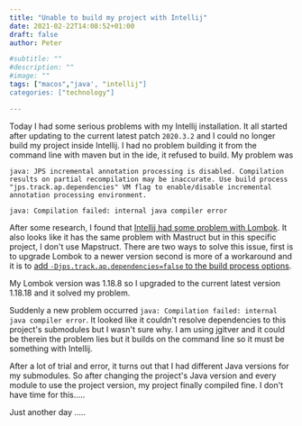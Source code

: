 ```yaml
---
title: "Unable to build my project with Intellij"
date: 2021-02-22T14:08:52+01:00
draft: false
author: Peter

#subtitle: ""
#description: ""
#image: ""
tags: ["macos","java', "intellij"]
categories: ["technology"]

---
```



Today I had some serious problems with my Intellij installation. It all started after updating to the current latest patch `2020.3.2` and I could no longer build my project inside Intellij. I had no problem building it from the command line with maven but in the ide, it refused to build. 
My problem was 
```
java: JPS incremental annotation processing is disabled. Compilation results on partial recompilation may be inaccurate. Use build process "jps.track.ap.dependencies" VM flag to enable/disable incremental annotation processing environment.

java: Compilation failed: internal java compiler error
```
After some research, I found that [Intellij had some problem with Lombok](https://github.com/rzwitserloot/lombok/issues/2592). It also looks like it has the same problem with Mastruct but in this specific project, I don't use Mapstruct. There are two ways to solve this issue, first is to upgrade Lombok to a newer version second is more of a workaround and it is to [add `-Djps.track.ap.dependencies=false` to the build process options](https://github.com/rzwitserloot/lombok/issues/2592#issuecomment-705449860).

My Lombok version was 1.18.8 so I upgraded to the current latest version 1.18.18 and it solved my problem.    

Suddenly a new problem occurred `java: Compilation failed: internal java compiler error`. It looked like it couldn't resolve dependencies to this project's submodules but I wasn't sure why. I am using jgitver and it could be therein the problem lies but it builds on the command line so it must be something with Intellij.

After a lot of trial and error, it turns out that I had different Java versions for my submodules. So after changing the project's Java version and every module to use the project version, my project finally compiled fine. I don't have time for this.....

Just another day .....
